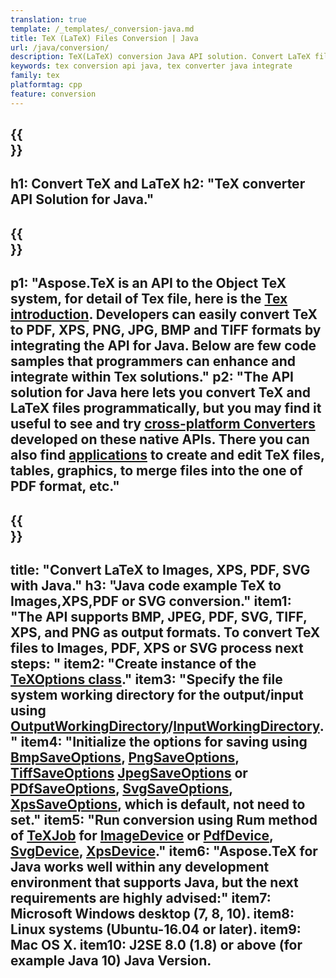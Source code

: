 ```yaml
---
translation: true
template: /_templates/_conversion-java.md
title: TeX (LaTeX) Files Conversion | Java
url: /java/conversion/
description: TeX(LaTeX) conversion Java API solution. Convert LaTeX files to PDF, XPS and Images including PNG, JPEG, TIFF, BMP with few lines of Java code.
keywords: tex conversion api java, tex converter java integrate
family: tex
platformtag: cpp
feature: conversion
---
```


{{<section banner>}}
---
h1: Convert TeX and LaTeX 
h2: "TeX converter API Solution for Java."
---

{{<section overview>}}
---
p1: "Aspose.TeX is an API to the Object TeX system, for detail of Tex file, here is the [Tex introduction](https://docs.aspose.com/tex/cpp/what-is-tex/). Developers can easily convert TeX to PDF, XPS, PNG, JPG, BMP and TIFF formats by integrating the API for Java. Below are few code samples that programmers can enhance and integrate within Tex solutions."
p2: "The API solution for Java here lets you convert TeX and LaTeX files programmatically, but you may find it useful to see and try [cross-platform Converters](https://products.aspose.app/tex/conversion) developed on these native APIs. There you can also find [applications](https://products.aspose.app/tex/applications) to create and edit TeX files, tables, graphics, to merge files into the one of PDF format, etc."
---

{{<section feature1>}}
---
title: "Convert LaTeX to Images, XPS, PDF, SVG with Java."
h3: "Java code example TeX to Images,XPS,PDF or SVG conversion."
item1: "The API supports BMP, JPEG, PDF, SVG, TIFF, XPS, and PNG as output formats. To convert TeX files to Images, PDF, XPS or SVG process next steps: "
item2: "Create instance of the [TeXOptions class](https://reference.aspose.com/tex/java/com.aspose.tex/texoptions)."
item3:  "Specify the file system working directory for the output/input using [OutputWorkingDirectory](https://reference.aspose.com/tex/java/com.aspose.tex/TeXOptions#setOutputWorkingDirectory-com.aspose.tex.IOutputWorkingDirectory-)/[InputWorkingDirectory](https://reference.aspose.com/tex/java/com.aspose.tex/TeXOptions#setInputWorkingDirectory-com.aspose.tex.IInputWorkingDirectory-)."
item4: "Initialize the options for saving using [BmpSaveOptions](https://reference.aspose.com/tex/java/com.aspose.tex.rendering/BmpSaveOptions), [PngSaveOptions](https://reference.aspose.com/tex/java/com.aspose.tex.rendering/PngSaveOptions), [TiffSaveOptions](https://reference.aspose.com/tex/java/com.aspose.tex.rendering/TiffSaveOptions) [JpegSaveOptions](https://reference.aspose.com/tex/java/com.aspose.tex.rendering/JpegSaveOptions) or [PDfSaveOptions](https://reference.aspose.com/tex/java/com.aspose.tex.rendering/PdfSaveOptions), [SvgSaveOptions](https://reference.aspose.com/tex/java/com.aspose.tex.rendering/SvgSaveOptions), [XpsSaveOptions](https://reference.aspose.com/tex/java/com.aspose.tex.rendering/XpsSaveOptions), which is default, not need to set."
item5: "Run conversion using Rum method of [TeXJob](https://reference.aspose.com/tex/java/com.aspose.tex/TeXJob) for  [ImageDevice](https://reference.aspose.com/tex/java/com.aspose.tex.rendering/ImageDevice) or [PdfDevice](https://reference.aspose.com/tex/java/com.aspose.tex.rendering/PdfDevice), [SvgDevice](https://reference.aspose.com/tex/java/com.aspose.tex.rendering/SvgDevice), [XpsDevice](https://reference.aspose.com/tex/java/com.aspose.tex.rendering/XpsDevice)."
item6: "Aspose.TeX for Java works well within any development environment that supports Java, but the next requirements are highly advised:"
item7: Microsoft Windows desktop (7, 8, 10).
item8: Linux systems (Ubuntu-16.04 or later).
item9: Mac OS X.
item10: J2SE 8.0 (1.8) or above (for example Java 10) Java Version.
---

